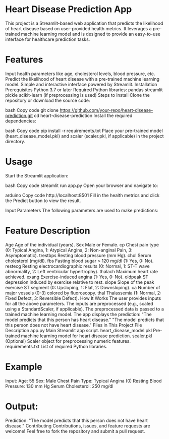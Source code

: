 # Heart Disease Prediction App
This project is a Streamlit-based web application that predicts the likelihood of heart disease based on user-provided health metrics. It leverages a pre-trained machine learning model and is designed to provide an easy-to-use interface for healthcare prediction tasks.

# Features
Input health parameters like age, cholesterol levels, blood pressure, etc.
Predict the likelihood of heart disease with a pre-trained machine learning model.
Simple and interactive interface powered by Streamlit.
Installation
Prerequisites
Python 3.7 or later
Required Python libraries:
pandas
streamlit
pickle
scikit-learn (if preprocessing is used)
Steps to Install
Clone the repository or download the source code:

bash
Copy code
git clone https://github.com/your-repo/heart-disease-prediction.git
cd heart-disease-prediction
Install the required dependencies:

bash
Copy code
pip install -r requirements.txt
Place your pre-trained model (heart_disease_model.pkl) and scaler (scaler.pkl, if applicable) in the project directory.

# Usage
Start the Streamlit application:

bash
Copy code
streamlit run app.py
Open your browser and navigate to:

arduino
Copy code
http://localhost:8501
Fill in the health metrics and click the Predict button to view the result.

Input Parameters
The following parameters are used to make predictions:

# Feature	Description
Age	Age of the individual (years).
Sex	Male or Female.
cp	Chest pain type (0: Typical Angina, 1: Atypical Angina, 2: Non-anginal Pain, 3: Asymptomatic).
trestbps	Resting blood pressure (mm Hg).
chol	Serum cholesterol (mg/dl).
fbs	Fasting blood sugar > 120 mg/dl (1: Yes, 0: No).
restecg	Resting electrocardiographic results (0: Normal, 1: ST-T wave abnormality, 2: Left ventricular hypertrophy).
thalach	Maximum heart rate achieved.
exang	Exercise-induced angina (1: Yes, 0: No).
oldpeak	ST depression induced by exercise relative to rest.
slope	Slope of the peak exercise ST segment (0: Upsloping, 1: Flat, 2: Downsloping).
ca	Number of major vessels (0-3) colored by fluoroscopy.
thal	Thalassemia (1: Normal, 2: Fixed Defect, 3: Reversible Defect).
How It Works
The user provides inputs for all the above parameters.
The inputs are preprocessed (e.g., scaled using a StandardScaler, if applicable).
The preprocessed data is passed to a trained machine learning model.
The app displays the prediction:
"The model predicts that this person has heart disease."
"The model predicts that this person does not have heart disease."
Files in This Project
File	Description
app.py	Main Streamlit app script.
heart_disease_model.pkl	Pre-trained machine learning model for heart disease prediction.
scaler.pkl	(Optional) Scaler object for preprocessing numeric features.
requirements.txt	List of required Python libraries.
# Example
Input:
Age: 55
Sex: Male
Chest Pain Type: Typical Angina (0)
Resting Blood Pressure: 130 mm Hg
Serum Cholesterol: 250 mg/dl
# Output:
Prediction: "The model predicts that this person does not have heart disease."
Contributing
Contributions, issues, and feature requests are welcome! Feel free to fork the repository and submit a pull request.
